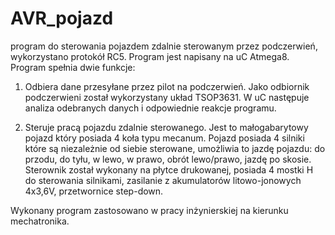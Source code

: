 # AVR_pojazd
program do sterowania pojazdem zdalnie sterowanym przez podczerwień, wykorzystano protokół RC5. Program jest napisany na uC Atmega8. Program spełnia dwie funkcje:

1. Odbiera dane przesyłane przez pilot na podczerwień. Jako odbiornik podczerwieni został wykorzystany układ TSOP3631. W uC następuje analiza odebranych danych i odpowiednie reakcje programu.

2. Steruje pracą pojazdu zdalnie sterowanego. Jest to małogabarytowy pojazd który posiada 4 koła typu mecanum. Pojazd posiada 4 silniki które są niezależnie od siebie sterowane, umożliwia to jazdę pojazdu: do przodu, do tyłu, w lewo, w prawo, obrót lewo/prawo, jazdę po skosie. Sterownik został wykonany na płytce drukowanej, posiada 4 mostki H do sterowania silnikami, zasilanie z akumulatorów litowo-jonowych 4x3,6V, przetwornice step-down.

Wykonany program zastosowano w pracy inżynierskiej na kierunku mechatronika.

